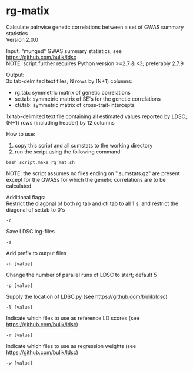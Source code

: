 # rg-matix
Calculate pairwise genetic correlations between a set of GWAS summary statistics  
Version 2.0.0  

Input: "munged" GWAS summary statistics, see https://github.com/bulik/ldsc  
NOTE: script further requires Python version >=2.7 & <3; preferably 2.7.9  

Output:  
3x tab-delmited text files; N rows by (N+1) columns:  
  - rg.tab:	symmetric matrix of genetic correlations  
  - se.tab:	symmetric matrix of SE's for the genetic correlations  
  - cti.tab:	symmetric matrix of cross-trait-intercepts  

1x tab-delimited text file containing all estimated values reported by LDSC; (N+1) rows (including header) by 12 columns  

How to use:  
 1) copy this script and all sumstats to the working directory  
 2) run the script using the following command:  
 ```
 bash script.make_rg_mat.sh
 ```  

NOTE: the script assumes no files ending on ".sumstats.gz" are present except for the GWASs for which the genetic correlations are to be calculated

Additional flags:  
Restrict the diagonal of both rg.tab and cti.tab to all 1's, and restrict the diagonal of se.tab to 0's
```
-c
```
Save LDSC log-files
```
-s
```
Add prefix to output files
```
-n [value]
```
Change the number of parallel runs of LDSC to start; default 5
```
-p [value]
```
Supply the location of LDSC.py (see https://github.com/bulik/ldsc)
```
-l [value]
```
Indicate which files to use as reference LD scores (see https://github.com/bulik/ldsc)
```
-r [value]
```
Indicate which files to use as regression weights (see https://github.com/bulik/ldsc)
```
-w [value]
```
